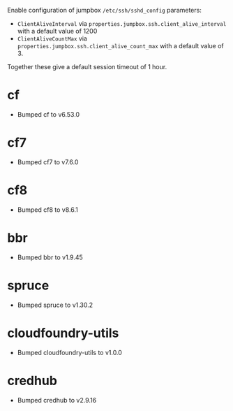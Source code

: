 Enable configuration of jumpbox `/etc/ssh/sshd_config` parameters:

- `ClientAliveInterval` via `properties.jumpbox.ssh.client_alive_interval` with a default value of 1200
- `ClientAliveCountMax` via `properties.jumpbox.ssh.client_alive_count_max` with a default value of 3.

Together these give a default session timeout of 1 hour.


# cf

- Bumped cf to v6.53.0

# cf7

- Bumped cf7 to v7.6.0

# cf8

- Bumped cf8 to v8.6.1

# bbr

- Bumped bbr to v1.9.45

# spruce

- Bumped spruce to v1.30.2

# cloudfoundry-utils

- Bumped cloudfoundry-utils to v1.0.0

# credhub

- Bumped credhub to v2.9.16
